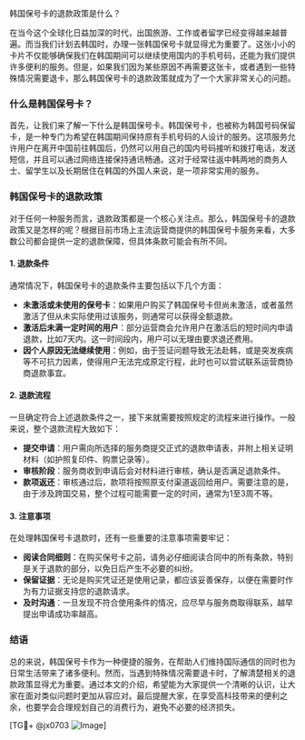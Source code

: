 韩国保号卡的退款政策是什么？

在当今这个全球化日益加深的时代，出国旅游、工作或者留学已经变得越来越普遍。而当我们计划去韩国时，办理一张韩国保号卡就显得尤为重要了。这张小小的卡片不仅能够确保我们在韩国期间可以继续使用国内的手机号码，还能为我们提供许多便利的服务。但是，如果我们因为某些原因不再需要这张卡，或者遇到一些特殊情况需要退卡，那么韩国保号卡的退款政策就成为了一个大家非常关心的问题。

### 什么是韩国保号卡？

首先，让我们来了解一下什么是韩国保号卡。韩国保号卡，也被称为韩国号码保留卡，是一种专门为希望在韩国期间保持原有手机号码的人设计的服务。这项服务允许用户在离开中国前往韩国后，仍然可以用自己的国内号码接听和拨打电话，发送短信，并且可以通过网络连接保持通讯畅通。这对于经常往返中韩两地的商务人士、留学生以及长期居住在韩国的外国人来说，是一项非常实用的服务。

### 韩国保号卡的退款政策

对于任何一种服务而言，退款政策都是一个核心关注点。那么，韩国保号卡的退款政策又是怎样的呢？根据目前市场上主流运营商提供的韩国保号卡服务来看，大多数公司都会提供一定的退款保障，但具体条款可能会有所不同。

#### 1. 退款条件

通常情况下，韩国保号卡的退款条件主要包括以下几个方面：

- **未激活或未使用的保号卡**：如果用户购买了韩国保号卡但尚未激活，或者虽然激活了但从未实际使用过该服务，则通常可以获得全额退款。
- **激活后未满一定时间的用户**：部分运营商会允许用户在激活后的短时间内申请退款，比如7天内。这一时间段内，用户可以无理由要求退还费用。
- **因个人原因无法继续使用**：例如，由于签证问题导致无法赴韩，或是突发疾病等不可抗力因素，使得用户无法完成原定行程，此时也可以尝试联系运营商协商退款事宜。

#### 2. 退款流程

一旦确定符合上述退款条件之一，接下来就需要按照规定的流程来进行操作。一般来说，整个退款流程大致如下：

- **提交申请**：用户需向所选择的服务商提交正式的退款申请表，并附上相关证明材料（如护照复印件、购票记录等）。
- **审核阶段**：服务商收到申请后会对材料进行审核，确认是否满足退款条件。
- **款项返还**：审核通过后，款项将按照原支付渠道返回给用户。需要注意的是，由于涉及跨国交易，整个过程可能需要一定的时间，通常为1至3周不等。

#### 3. 注意事项

在处理韩国保号卡退款时，还有一些重要的注意事项需要牢记：

- **阅读合同细则**：在购买保号卡之前，请务必仔细阅读合同中的所有条款，特别是关于退款的部分，以免日后产生不必要的纠纷。
- **保留证据**：无论是购买凭证还是使用记录，都应该妥善保存，以便在需要时作为有力证据支持您的退款请求。
- **及时沟通**：一旦发现不符合使用条件的情况，应尽早与服务商取得联系，越早提出申请成功率越高。

### 结语

总的来说，韩国保号卡作为一种便捷的服务，在帮助人们维持国际通信的同时也为日常生活带来了诸多便利。然而，当遇到特殊情况需要退卡时，了解清楚相关的退款政策显得尤为重要。通过本文的介绍，希望能为大家提供一个清晰的认识，让大家在面对类似问题时更加从容应对。最后提醒大家，在享受高科技带来的便利之余，也要学会合理规划自己的消费行为，避免不必要的经济损失。

[TG💪+ @jx0703 ![Image](https://github.com/user-attachments/assets/dbca1d08-cadb-493c-b0ec-ad6f7a83f270)]